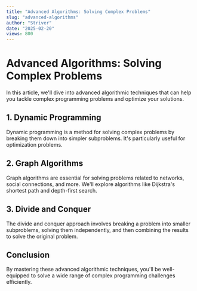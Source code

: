 ```yaml
---
title: "Advanced Algorithms: Solving Complex Problems"
slug: "advanced-algorithms"
author: "Striver"
date: "2025-02-20"
views: 800
---
```


# Advanced Algorithms: Solving Complex Problems

In this article, we'll dive into advanced algorithmic techniques that can help you tackle complex programming problems and optimize your solutions.

## 1. Dynamic Programming

Dynamic programming is a method for solving complex problems by breaking them down into simpler subproblems. It's particularly useful for optimization problems.

## 2. Graph Algorithms

Graph algorithms are essential for solving problems related to networks, social connections, and more. We'll explore algorithms like Dijkstra's shortest path and depth-first search.

## 3. Divide and Conquer

The divide and conquer approach involves breaking a problem into smaller subproblems, solving them independently, and then combining the results to solve the original problem.

## Conclusion

By mastering these advanced algorithmic techniques, you'll be well-equipped to solve a wide range of complex programming challenges efficiently.

